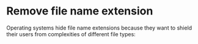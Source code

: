 # Remove file name extension

Operating systems hide file name extensions because they want to shield 
their users from complexities of different file types:
